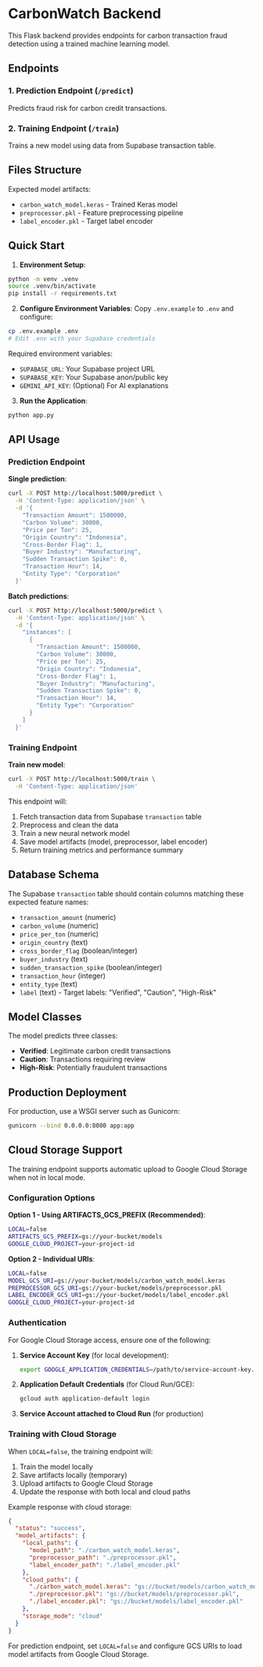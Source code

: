 # CarbonWatch Backend

This Flask backend provides endpoints for carbon transaction fraud detection using a trained machine learning model.

## Endpoints

### 1. Prediction Endpoint (`/predict`)
Predicts fraud risk for carbon credit transactions.

### 2. Training Endpoint (`/train`)
Trains a new model using data from Supabase transaction table.

## Files Structure

Expected model artifacts:
- `carbon_watch_model.keras` - Trained Keras model
- `preprocessor.pkl` - Feature preprocessing pipeline
- `label_encoder.pkl` - Target label encoder

## Quick Start

1. **Environment Setup**:
```bash
python -m venv .venv
source .venv/bin/activate
pip install -r requirements.txt
```

2. **Configure Environment Variables**:
Copy `.env.example` to `.env` and configure:
```bash
cp .env.example .env
# Edit .env with your Supabase credentials
```

Required environment variables:
- `SUPABASE_URL`: Your Supabase project URL
- `SUPABASE_KEY`: Your Supabase anon/public key
- `GEMINI_API_KEY`: (Optional) For AI explanations

3. **Run the Application**:
```bash
python app.py
```

## API Usage

### Prediction Endpoint

**Single prediction**:
```bash
curl -X POST http://localhost:5000/predict \
  -H 'Content-Type: application/json' \
  -d '{
    "Transaction Amount": 1500000,
    "Carbon Volume": 30000,
    "Price per Ton": 25,
    "Origin Country": "Indonesia",
    "Cross-Border Flag": 1,
    "Buyer Industry": "Manufacturing",
    "Sudden Transaction Spike": 0,
    "Transaction Hour": 14,
    "Entity Type": "Corporation"
  }'
```

**Batch predictions**:
```bash
curl -X POST http://localhost:5000/predict \
  -H 'Content-Type: application/json' \
  -d '{
    "instances": [
      {
        "Transaction Amount": 1500000,
        "Carbon Volume": 30000,
        "Price per Ton": 25,
        "Origin Country": "Indonesia",
        "Cross-Border Flag": 1,
        "Buyer Industry": "Manufacturing", 
        "Sudden Transaction Spike": 0,
        "Transaction Hour": 14,
        "Entity Type": "Corporation"
      }
    ]
  }'
```

### Training Endpoint

**Train new model**:
```bash
curl -X POST http://localhost:5000/train \
  -H 'Content-Type: application/json'
```

This endpoint will:
1. Fetch transaction data from Supabase `transaction` table
2. Preprocess and clean the data
3. Train a new neural network model
4. Save model artifacts (model, preprocessor, label encoder)
5. Return training metrics and performance summary

## Database Schema

The Supabase `transaction` table should contain columns matching these expected feature names:
- `transaction_amount` (numeric)
- `carbon_volume` (numeric) 
- `price_per_ton` (numeric)
- `origin_country` (text)
- `cross_border_flag` (boolean/integer)
- `buyer_industry` (text)
- `sudden_transaction_spike` (boolean/integer)
- `transaction_hour` (integer)
- `entity_type` (text)
- `label` (text) - Target labels: "Verified", "Caution", "High-Risk"

## Model Classes

The model predicts three classes:
- **Verified**: Legitimate carbon credit transactions
- **Caution**: Transactions requiring review  
- **High-Risk**: Potentially fraudulent transactions

## Production Deployment

For production, use a WSGI server such as Gunicorn:
```bash
gunicorn --bind 0.0.0.0:8080 app:app
```

## Cloud Storage Support

The training endpoint supports automatic upload to Google Cloud Storage when not in local mode.

### Configuration Options

**Option 1 - Using ARTIFACTS_GCS_PREFIX (Recommended)**:
```bash
LOCAL=false
ARTIFACTS_GCS_PREFIX=gs://your-bucket/models
GOOGLE_CLOUD_PROJECT=your-project-id
```

**Option 2 - Individual URIs**:
```bash
LOCAL=false
MODEL_GCS_URI=gs://your-bucket/models/carbon_watch_model.keras
PREPROCESSOR_GCS_URI=gs://your-bucket/models/preprocessor.pkl
LABEL_ENCODER_GCS_URI=gs://your-bucket/models/label_encoder.pkl
GOOGLE_CLOUD_PROJECT=your-project-id
```

### Authentication

For Google Cloud Storage access, ensure one of the following:

1. **Service Account Key** (for local development):
   ```bash
   export GOOGLE_APPLICATION_CREDENTIALS=/path/to/service-account-key.json
   ```

2. **Application Default Credentials** (for Cloud Run/GCE):
   ```bash
   gcloud auth application-default login
   ```

3. **Service Account attached to Cloud Run** (for production)

### Training with Cloud Storage

When `LOCAL=false`, the training endpoint will:
1. Train the model locally
2. Save artifacts locally (temporary)
3. Upload artifacts to Google Cloud Storage
4. Update the response with both local and cloud paths

Example response with cloud storage:
```json
{
  "status": "success",
  "model_artifacts": {
    "local_paths": {
      "model_path": "./carbon_watch_model.keras",
      "preprocessor_path": "./preprocessor.pkl",
      "label_encoder_path": "./label_encoder.pkl"
    },
    "cloud_paths": {
      "./carbon_watch_model.keras": "gs://bucket/models/carbon_watch_model.keras",
      "./preprocessor.pkl": "gs://bucket/models/preprocessor.pkl",
      "./label_encoder.pkl": "gs://bucket/models/label_encoder.pkl"
    },
    "storage_mode": "cloud"
  }
}
```

For prediction endpoint, set `LOCAL=false` and configure GCS URIs to load model artifacts from Google Cloud Storage.

